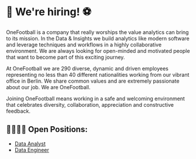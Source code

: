 # 📢 We're hiring! ⚽

OneFootball is a company that really worships the value analytics can bring to its mission. In the Data & Insights we build analytics like modern software and leverage techniques and workflows in a highly collaborative environment. We are always looking for open-minded and motivated people that want to become part of this exciting journey. 

At OneFootball we are 290 diverse, dynamic and driven employees representing no less than 40 different nationalities working from our vibrant office in Berlin. We share common values and are extremely passionate about our job. We are OneFootball.

Joining OneFootball means working in a safe and welcoming environment that celebrates diversity, collaboration, appreciation and constructive feedback.

## 👨‍💻👩‍💻 Open Positions:

* [Data Analyst](data-analyst-of-network-01.md)
* [Data Engineer](data-engineer-01.md)
